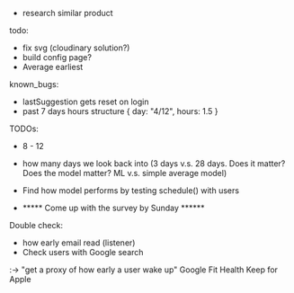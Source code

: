 - research similar product

todo:
- fix svg (cloudinary solution?)
- build config page?
- Average earliest

known_bugs:
- lastSuggestion gets reset on login
- past 7 days hours structure { day: "4/12", hours: 1.5 }

TODOs:
- 8 - 12
- how many days we look back into (3 days v.s. 28 days. Does it matter? Does the model matter? ML v.s. simple average model)
- Find how model performs by testing schedule() with users

- ***** Come up with the survey by Sunday ******

Double check:
- how early email read (listener)
- Check users with Google search

:->
"get a proxy of how early a user wake up"
Google Fit
Health Keep for Apple